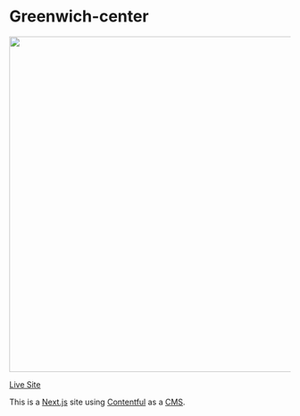 # Greenwich-center

<img src="https://d33wubrfki0l68.cloudfront.net/61680b0a1e9dfac48b6786e7/screenshot_2021-10-14-10-50-23-0000.png" width="600">

[Live Site](https://www.greenwich-center.ru)

This is a [Next.js](https://nextjs.org) site using [Contentful](https://www.contentful.com) as a [CMS](https://en.wikipedia.org/wiki/Content_management_system).
